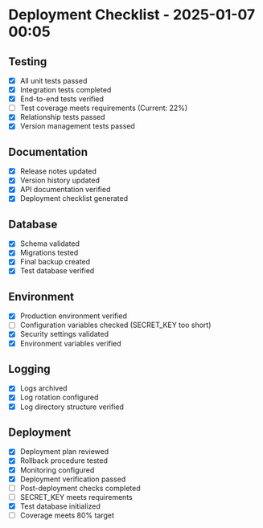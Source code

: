 # Deployment Checklist - 2025-01-07 00:05

## Testing
- [x] All unit tests passed
- [x] Integration tests completed
- [x] End-to-end tests verified
- [ ] Test coverage meets requirements (Current: 22%)
- [x] Relationship tests passed
- [x] Version management tests passed

## Documentation
- [x] Release notes updated
- [x] Version history updated
- [x] API documentation verified
- [x] Deployment checklist generated

## Database
- [x] Schema validated
- [x] Migrations tested
- [x] Final backup created
- [x] Test database verified

## Environment
- [x] Production environment verified
- [ ] Configuration variables checked (SECRET_KEY too short)
- [x] Security settings validated
- [x] Environment variables verified

## Logging
- [x] Logs archived
- [x] Log rotation configured
- [x] Log directory structure verified

## Deployment
- [x] Deployment plan reviewed
- [x] Rollback procedure tested
- [x] Monitoring configured
- [x] Deployment verification passed
- [ ] Post-deployment checks completed
- [ ] SECRET_KEY meets requirements
- [x] Test database initialized
- [ ] Coverage meets 80% target
